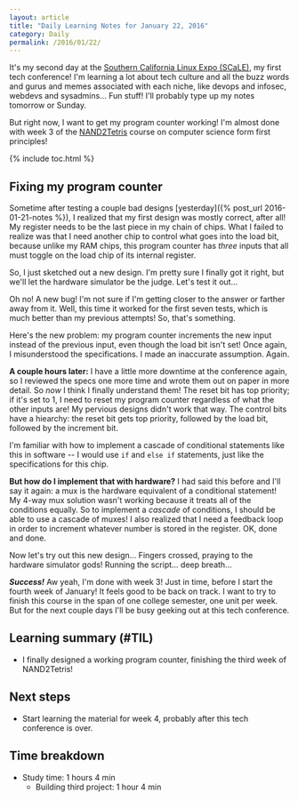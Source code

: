 ```yaml
---
layout: article
title: "Daily Learning Notes for January 22, 2016"
category: Daily
permalink: /2016/01/22/
---
```


It's my second day at the [Southern California Linux Expo (SCaLE)](www.socallinuxexpo.org/), my first tech conference! I'm learning a lot about tech culture and all the buzz words and gurus and memes associated with each niche, like devops and infosec, webdevs and sysadmins... Fun stuff! I'll probably type up my notes tomorrow or Sunday.

But right now, I want to get my program counter working! I'm almost done with week 3 of the [NAND2Tetris](http://nand2tetris.org/) course on computer science form first principles!

{% include toc.html %}

## Fixing my program counter

Sometime after testing a couple bad designs [yesterday]({% post_url 2016-01-21-notes %}), I realized that my first design was mostly correct, after all! My register needs to be the last piece in my chain of chips. What I failed to realize was that I need another chip to control what goes into the load bit, because unlike my RAM chips, this program counter has *three* inputs that all must toggle on the load chip of its internal register.

So, I just sketched out a new design. I'm pretty sure I finally got it right, but we'll let the hardware simulator be the judge. Let's test it out...

Oh no! A new bug! I'm not sure if I'm getting closer to the answer or farther away from it. Well, this time it worked for the first seven tests, which is much better than my previous attempts! So, that's something.

Here's the new problem: my program counter increments the new input instead of the previous input, even though the load bit isn't set! Once again, I misunderstood the specifications. I made an inaccurate assumption. Again.

**A couple hours later:** I have a little more downtime at the conference again, so I reviewed the specs one more time and wrote them out on paper in more detail. So *now* I think I finally understand them! The reset bit has top priority; if it's set to 1, I need to reset my program counter regardless of what the other inputs are! My pervious designs didn't work that way. The control bits have a hiearchy: the reset bit gets top priority, followed by the load bit, followed by the increment bit.

I'm familiar with how to implement a cascade of conditional statements like this in software -- I would use `if` and `else if` statements, just like the specifications for this chip.

**But how do I implement that with hardware?** I had said this before and I'll say it again: a mux is the hardware equivalent of a conditional statement! My 4-way mux solution wasn't working because it treats all of the conditions equally. So to implement a *cascade* of conditions, I should be able to use a cascade of muxes! I also realized that I need a feedback loop in order to increment whatever number is stored in the register. OK, done and done.

Now let's try out this new design... Fingers crossed, praying to the hardware simulator gods! Running the script... deep breath... 

***Success!*** Aw yeah, I'm done with week 3! Just in time, before I start the fourth week of January! It feels good to be back on track. I want to try to finish this course in the span of one college semester, one unit per week. But for the next couple days I'll be busy geeking out at this tech conference.

## Learning summary (#TIL)

- I finally designed a working program counter, finishing the third week of NAND2Tetris!

## Next steps

- Start learning the material for week 4, probably after this tech conference is over.

## Time breakdown

- Study time: 1 hours 4 min
  - Building third project: 1 hour 4 min 